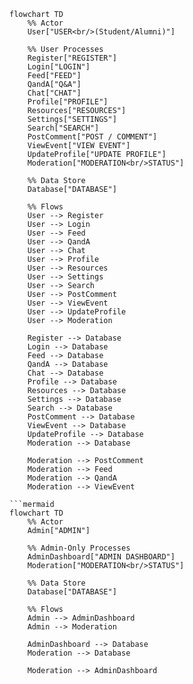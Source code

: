 ```mermaid
flowchart TD
    %% Actor
    User["USER<br/>(Student/Alumni)"]

    %% User Processes
    Register["REGISTER"]
    Login["LOGIN"]
    Feed["FEED"]
    QandA["Q&A"]
    Chat["CHAT"]
    Profile["PROFILE"]
    Resources["RESOURCES"]
    Settings["SETTINGS"]
    Search["SEARCH"]
    PostComment["POST / COMMENT"]
    ViewEvent["VIEW EVENT"]
    UpdateProfile["UPDATE PROFILE"]
    Moderation["MODERATION<br/>STATUS"]

    %% Data Store
    Database["DATABASE"]

    %% Flows
    User --> Register
    User --> Login
    User --> Feed
    User --> QandA
    User --> Chat
    User --> Profile
    User --> Resources
    User --> Settings
    User --> Search
    User --> PostComment
    User --> ViewEvent
    User --> UpdateProfile
    User --> Moderation

    Register --> Database
    Login --> Database
    Feed --> Database
    QandA --> Database
    Chat --> Database
    Profile --> Database
    Resources --> Database
    Settings --> Database
    Search --> Database
    PostComment --> Database
    ViewEvent --> Database
    UpdateProfile --> Database
    Moderation --> Database

    Moderation --> PostComment
    Moderation --> Feed
    Moderation --> QandA
    Moderation --> ViewEvent

```mermaid
flowchart TD
    %% Actor
    Admin["ADMIN"]

    %% Admin-Only Processes
    AdminDashboard["ADMIN DASHBOARD"]
    Moderation["MODERATION<br/>STATUS"]

    %% Data Store
    Database["DATABASE"]

    %% Flows
    Admin --> AdminDashboard
    Admin --> Moderation

    AdminDashboard --> Database
    Moderation --> Database

    Moderation --> AdminDashboard

```